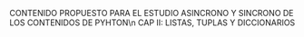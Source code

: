 CONTENIDO PROPUESTO PARA EL ESTUDIO ASINCRONO Y SINCRONO DE LOS CONTENIDOS DE PYHTON\n
CAP II: LISTAS, TUPLAS Y DICCIONARIOS

